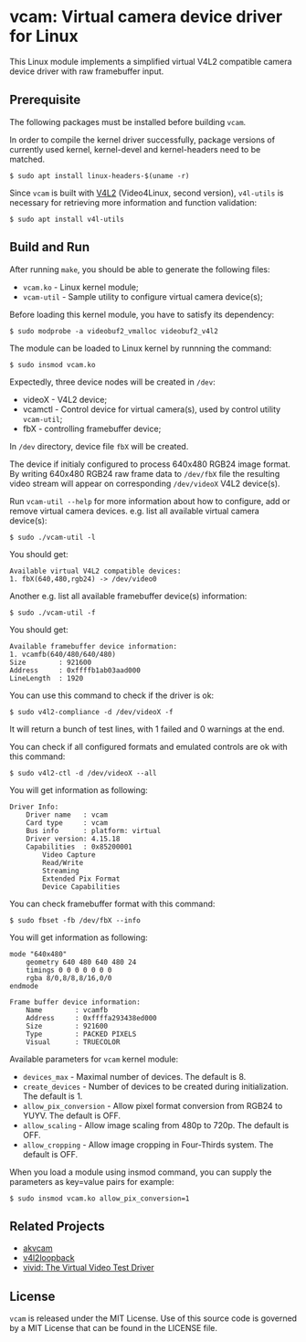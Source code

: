 # vcam: Virtual camera device driver for Linux

This Linux module implements a simplified virtual V4L2 compatible camera
device driver with raw framebuffer input.

## Prerequisite

The following packages must be installed before building `vcam`.

In order to compile the kernel driver successfully, package versions
of currently used kernel, kernel-devel and kernel-headers need to be matched.
```shell
$ sudo apt install linux-headers-$(uname -r)
```

Since `vcam` is built with [V4L2](https://en.wikipedia.org/wiki/Video4Linux) (Video4Linux, second version),
`v4l-utils` is necessary for retrieving more information and function validation:
```shell
$ sudo apt install v4l-utils
```

## Build and Run

After running `make`, you should be able to generate the following files:
* `vcam.ko` - Linux kernel module;
* `vcam-util` - Sample utility to configure virtual camera device(s);

Before loading this kernel module, you have to satisfy its dependency:
```shell
$ sudo modprobe -a videobuf2_vmalloc videobuf2_v4l2
```

The module can be loaded to Linux kernel by runnning the command:
```shell
$ sudo insmod vcam.ko
```

Expectedly, three device nodes will be created in `/dev`:
* videoX - V4L2 device;
* vcamctl - Control device for virtual camera(s), used by control utility `vcam-util`;
* fbX - controlling framebuffer device;

In `/dev` directory, device file `fbX` will be created.

The device if initialy configured to process 640x480 RGB24 image format.
By writing 640x480 RGB24 raw frame data to `/dev/fbX` file the resulting
video stream will appear on corresponding `/dev/videoX` V4L2 device(s).

Run `vcam-util --help` for more information about how to configure, add or
remove virtual camera devices.
e.g. list all available virtual camera device(s):
```shell
$ sudo ./vcam-util -l
```

You should get:
```
Available virtual V4L2 compatible devices:
1. fbX(640,480,rgb24) -> /dev/video0
```
Another e.g. list all available framebuffer device(s) information:
```shell
$ sudo ./vcam-util -f
```

You should get:
```
Available framebuffer device information:
1. vcamfb(640/480/640/480)
Size        : 921600
Address     : 0xffffb1ab03aad000
LineLength  : 1920
```

You can use this command to check if the driver is ok:
```shell
$ sudo v4l2-compliance -d /dev/videoX -f
```

It will return a bunch of test lines, with 1 failed and 0 warnings at the end.

You can check if all configured formats and emulated controls are ok with this command:
```shell
$ sudo v4l2-ctl -d /dev/videoX --all
```

You will get information as following:
```
Driver Info:
	Driver name   : vcam
	Card type     : vcam
	Bus info      : platform: virtual
	Driver version: 4.15.18
	Capabilities  : 0x85200001
		Video Capture
		Read/Write
		Streaming
		Extended Pix Format
		Device Capabilities
```
You can check framebuffer format with this command:
```shell
$ sudo fbset -fb /dev/fbX --info
```

You will get information as following:
```
mode "640x480"
    geometry 640 480 640 480 24
    timings 0 0 0 0 0 0 0
    rgba 8/0,8/8,8/16,0/0
endmode

Frame buffer device information:
    Name        : vcamfb
    Address     : 0xffffa293438ed000
    Size        : 921600
    Type        : PACKED PIXELS
    Visual      : TRUECOLOR
```

Available parameters for `vcam` kernel module:
* `devices_max` - Maximal number of devices. The default is 8.
* `create_devices` - Number of devices to be created during initialization. The default is 1.
* `allow_pix_conversion` - Allow pixel format conversion from RGB24 to YUYV. The default is OFF.
* `allow_scaling` - Allow image scaling from 480p to 720p. The default is OFF.
* `allow_cropping` - Allow image cropping in Four-Thirds system. The default is OFF.

When you load a module using insmod command, you can supply the parameters as key=value pairs for example:
```shell
$ sudo insmod vcam.ko allow_pix_conversion=1
```

## Related Projects

* [akvcam](https://github.com/webcamoid/akvcam)
* [v4l2loopback](https://github.com/umlaeute/v4l2loopback)
* [vivid: The Virtual Video Test Driver](https://www.kernel.org/doc/html/latest/media/v4l-drivers/vivid.html)

## License

`vcam` is released under the MIT License. Use of this source code is governed by
a MIT License that can be found in the LICENSE file.
